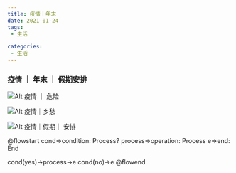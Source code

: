 ```yaml
---
title: 疫情｜年末  
date: 2021-01-24  
tags:
 - 生活  

categories: 
 - 生活
---
```


<!-- more --->

### 疫情 ｜ 年末 ｜ 假期安排  
![Alt 疫情 ｜ 危险](../../../../xiangchou01.png)

![Alt 疫情｜乡愁](/../../../public/xiangchou01.png)

![Alt 疫情｜假期｜ 安排](../../../../xiangchou01.png)



@flowstart
cond=>condition: Process?
process=>operation: Process
e=>end: End

cond(yes)->process->e
cond(no)->e
@flowend
